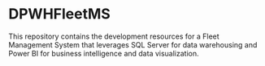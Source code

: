 # DPWHFleetMS
This repository contains the development resources for a Fleet Management System that leverages SQL Server for data warehousing and Power BI for business intelligence and data visualization.
